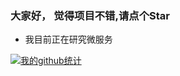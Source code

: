 ### 大家好， 觉得项目不错,请点个Star


- 我目前正在研究微服务


[![我的github统计](https://github-readme-stats.anuraghazra1.vercel.app/api?username=tyunh&show_icons=true&title_color=fff&icon_color=79ff97&text_color=9f9f9f&bg_color=151515)](https://github.com/zuihou/lamp-cloud)
